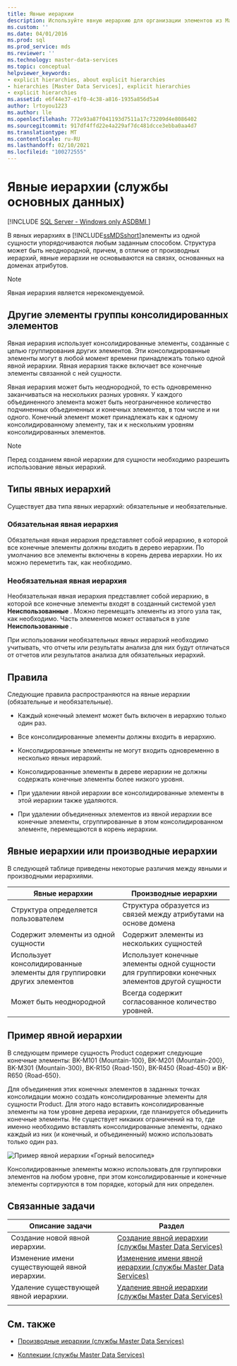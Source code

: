 ```yaml
---
title: Явные иерархии
description: Используйте явную иерархию для организации элементов из Master Data Services сущности любым способом, а не на основе связей атрибутов на основе домена.
ms.custom: ''
ms.date: 04/01/2016
ms.prod: sql
ms.prod_service: mds
ms.reviewer: ''
ms.technology: master-data-services
ms.topic: conceptual
helpviewer_keywords:
- explicit hierarchies, about explicit hierarchies
- hierarchies [Master Data Services], explicit hierarchies
- explicit hierarchies
ms.assetid: e6f44e37-e1f0-4c38-a816-1935a856d5a4
author: lrtoyou1223
ms.author: lle
ms.openlocfilehash: 772e93a87f041193d7511a17c73209d4e8086402
ms.sourcegitcommit: 917df4ffd22e4a229af7dc481dcce3ebba0aa4d7
ms.translationtype: MT
ms.contentlocale: ru-RU
ms.lasthandoff: 02/10/2021
ms.locfileid: "100272555"
---
```

# <a name="explicit-hierarchies-master-data-services"></a>Явные иерархии (службы основных данных)

[!INCLUDE [SQL Server - Windows only ASDBMI  ](../includes/applies-to-version/sql-windows-only-asdbmi.md)]

  В явных иерархиях в [!INCLUDE[ssMDSshort](../includes/ssmdsshort-md.md)]элементы из одной сущности упорядочиваются любым заданным способом. Структура может быть неоднородной, причем, в отличие от производных иерархий, явные иерархии не основываются на связях, основанных на доменах атрибутов.  
  
> [!NOTE]  
>  Явная иерархия является нерекомендуемой.  
  
## <a name="consolidated-members-group-other-members"></a>Другие элементы группы консолидированных элементов  
 Явная иерархия использует консолидированные элементы, созданные с целью группирования других элементов. Эти консолидированные элементы могут в любой момент времени принадлежать только одной явной иерархии. Явная иерархия также включает все конечные элементы связанной с ней сущности.  
  
 Явная иерархия может быть неоднородной, то есть одновременно заканчиваться на нескольких разных уровнях. У каждого объединенного элемента может быть неограниченное количество подчиненных объединенных и конечных элементов, в том числе и ни одного. Конечный элемент может принадлежать как к одному консолидированному элементу, так и к нескольким уровням консолидированных элементов.  
  
> [!NOTE]  
>  Перед созданием явной иерархии для сущности необходимо разрешить использование явных иерархий.  
  
## <a name="types-of-explicit-hierarchies"></a>Типы явных иерархий  
 Существует два типа явных иерархий: обязательные и необязательные.  
  
### <a name="mandatory-explicit-hierarchy"></a>Обязательная явная иерархия  
 Обязательная явная иерархия представляет собой иерархию, в которой все конечные элементы должны входить в дерево иерархии. По умолчанию все элементы включены в корень дерева иерархии. Но их можно переметить так, как необходимо.  
  
### <a name="non-mandatory-explicit-hierarchy"></a>Необязательная явная иерархия  
 Необязательная явная иерархия представляет собой иерархию, в которой все конечные элементы входят в созданный системой узел **Неиспользованные** . Можно перемещать элементы из этого узла так, как необходимо. Часть элементов может оставаться в узле **Неиспользованные** .  
  
 При использовании необязательных явных иерархий необходимо учитывать, что отчеты или результаты анализа для них будут отличаться от отчетов или результатов анализа для обязательных иерархий.  
  
## <a name="rules"></a>Правила  
 Следующие правила распространяются на явные иерархии (обязательные и необязательные).  
  
-   Каждый конечный элемент может быть включен в иерархию только один раз.  
  
-   Все консолидированные элементы должны входить в иерархию.  
  
-   Консолидированные элементы не могут входить одновременно в несколько явных иерархий.  
  
-   Консолидированные элементы в дереве иерархии не должны содержать конечные элементы более низкого уровня.  
  
-   При удалении явной иерархии все консолидированные элементы в этой иерархии также удаляются.  
  
-   При удалении объединенных элементов из явной иерархии все конечные элементы, сгруппированные в этом консолидированном элементе, перемещаются в корень иерархии.  
  
## <a name="explicit-hierarchies-versus-derived-hierarchies"></a>Явные иерархии или производные иерархии  
 В следующей таблице приведены некоторые различия между явными и производными иерархиями.  
  
|Явные иерархии|Производные иерархии|  
|--------------------------|-------------------------|  
|Структура определяется пользователем|Структура образуется из связей между атрибутами на основе домена|  
|Содержит элементы из одной сущности|Содержит элементы из нескольких сущностей|  
|Использует консолидированные элементы для группировки других элементов|Использует конечные элементы одной сущности для группировки конечных элементов другой сущности|  
|Может быть неоднородной|Всегда содержит согласованное количество уровней.|  
  
## <a name="explicit-hierarchy-example"></a>Пример явной иерархии  
 В следующем примере сущность Product содержит следующие конечные элементы: BK-M101 {Mountain-100}, BK-M201 {Mountain-200}, BK-M301 {Mountain-300}, BK-R150 {Road-150}, BK-R450 {Road-450} и BK-R650 {Road-650}.  
  
 Для объединения этих конечных элементов в заданных точках консолидации можно создать консолидированные элементы для сущности Product. Для этого надо вставить консолидированные элементы на том уровне дерева иерархии, где планируется объединить конечные элементы. Не существует никаких ограничений на то, где именно необходимо вставлять консолидированные элементы, однако каждый из них (и конечный, и объединенный) можно использовать только один раз.  
  
 ![Пример явной иерархии «Горный велосипед»](../master-data-services/media/mds-conc-explicit-hierarchy.gif "Пример явной иерархии «Горный велосипед»")  
  
 Консолидированные элементы можно использовать для группировки элементов на любом уровне, при этом консолидированные и конечные элементы сортируются в том порядке, который для них определен.  
  
## <a name="related-tasks"></a>Связанные задачи  
  
|Описание задачи|Раздел|  
|----------------------|-----------|  
|Создание новой явной иерархии.|[Создание явной иерархии (службы Master Data Services)](../master-data-services/create-an-explicit-hierarchy-master-data-services.md)|  
|Изменение имени существующей явной иерархии.|[Изменение имени явной иерархии (службы Master Data Services)](../master-data-services/change-an-explicit-hierarchy-name-master-data-services.md)|  
|Удаление существующей явной иерархии.|[Удаление явной иерархии (службы Master Data Services)](../master-data-services/delete-an-explicit-hierarchy-master-data-services.md)|  
|||  
  
## <a name="related-content"></a>См. также  
  
-   [Производные иерархии (службы Master Data Services)](../master-data-services/derived-hierarchies-master-data-services.md)  
  
-   [Коллекции (службы Master Data Services)](../master-data-services/collections-master-data-services.md)  
  
  
